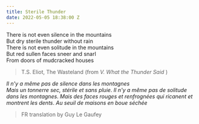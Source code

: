 ```yaml
---
title: Sterile Thunder
date: 2022-05-05 18:38:00 Z
---
```


There is not even silence in the mountains  <br>
But dry sterile thunder without rain <br>
There is not even solitude in the mountains <br>
But red sullen faces sneer and snarl <br>
From doors of mudcracked houses <br>

> T.S. Eliot, The Wasteland (from *V. What the Thunder Said* )

*Il n'y a même pas de silence dans les montagnes <br>* 
*Mais un tonnerre sec, stérile et sans pluie*. 
*Il n'y a même pas de solitude dans les montagnes*. 
*Mais des faces rouges et renfrognées qui ricanent et montrent les dents*. 
*Au seuil de maisons en boue séchée* <br>

> FR translation by Guy Le Gaufey